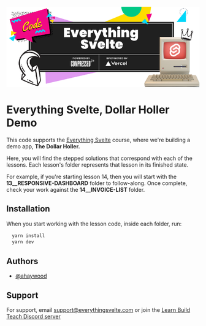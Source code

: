 ![Everything Svelte, Sponsored by Vercel](./images/header.png)

# Everything Svelte, Dollar Holler Demo

This code supports the [Everything Svelte](https://everythingsvelte.com)
course, where we're building a demo app, **The Dollar Holler.**

Here, you will find the stepped solutions that correspond with each of the
lessons. Each lesson's folder represents that lesson in its finished state.

For example, if you're starting lesson 14, then you will start with the
**13\_\_RESPONSIVE-DASHBOARD** folder to follow-along. Once complete, check your
work against the **14\_\_INVOICE-LIST** folder.

## Installation

When you start working with the lesson code, inside each folder, run:

```bash
  yarn install
  yarn dev
```

## Authors

- [@ahaywood](https://www.github.com/ahaywood)

## Support

For support, email [support@everythingsvelte.com](mailto:support@everythingsvelte.com)
or join the [Learn Build Teach Discord server](https://learnbuildteach.com)
